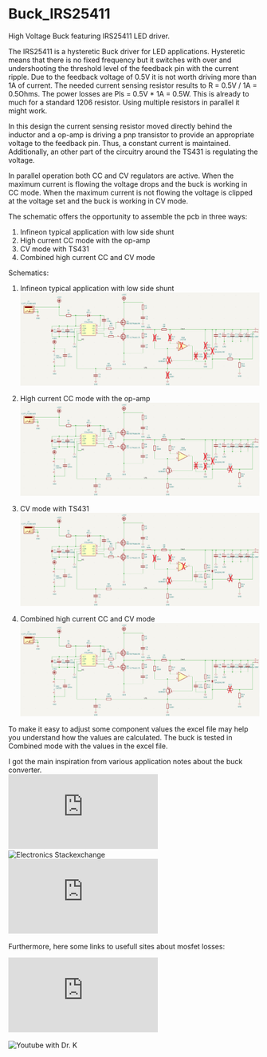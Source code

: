 # Buck_IRS25411
High Voltage Buck featuring IRS25411 LED driver.

The IRS25411 is a hysteretic Buck driver for LED applications.
Hysteretic means that there is no fixed frequency but it switches with over and undershooting the threshold level of the feedback pin with the current ripple.
Due to the feedback voltage of 0.5V it is not worth driving more than 1A of current. The needed current sensing resistor results to R = 0.5V / 1A = 0.5Ohms. The power losses are Pls = 0.5V * 1A = 0.5W. This is already to much for a standard 1206 resistor. Using multiple resistors in parallel it might work.

In this design the current sensing resistor moved directly behind the inductor and a op-amp is driving a pnp transistor to provide an appropriate voltage to the feedback pin. Thus, a constant current is maintained.
Additionally, an other part of the circuitry around the TS431 is regulating the voltage.

In parallel operation both CC and CV regulators are active. When the maximum current is flowing the voltage drops and the buck is working in CC mode.
When the maximum current is not flowing the voltage is clipped at the voltage set and the buck is working in CV mode.

The schematic offers the opportunity to assemble the pcb in three ways:
1. Infineon typical application with low side shunt
2. High current CC mode with the op-amp
3. CV mode with TS431
4. Combined high current CC and CV mode

Schematics:
1. Infineon typical application with low side shunt
![Buck_Schematic_default](https://github.com/pellematrose/Buck_IRS25411/blob/main/assembly_normal.png)

2. High current CC mode with the op-amp
![Buck_Schematic_cc](https://github.com/pellematrose/Buck_IRS25411/blob/main/assembly_cc.png)

3. CV mode with TS431
![Buck_Schematic_cc](https://github.com/pellematrose/Buck_IRS25411/blob/main/assembly_cv.png)

4. Combined high current CC and CV mode
![Buck_Schematic_cc](https://github.com/pellematrose/Buck_IRS25411/blob/main/assembly_cv_cc.png)

To make it easy to adjust some component values the excel file may help you understand how the values are calculated.
The buck is tested in Combined mode with the values in the excel file.

I got the main inspiration from various application notes about the buck converter.  
![TI CC CV converter](https://www.ti.com/lit/an/snva829/snva829.pdf)  
![Electronics Stackexchange](https://electronics.stackexchange.com/questions/458384/cc-cv-buck-controller)  
![Buck converter design](https://www.mouser.de/pdfdocs/BuckConverterDesignNote.pdf)

Furthermore, here some links to usefull sites about mosfet losses:  

![Infineon MOSFET Losses Appnote](https://community.infineon.com/gfawx74859/attachments/gfawx74859/MOSFET/285/4/MOSFET%20Power%20Losses%20Calculation%20Using%20the%20Data-Sheet%20Parameters.pdf)

![Youtube with Dr. K](https://www.youtube.com/watch?v=RViwOc4g-gw)</p>

